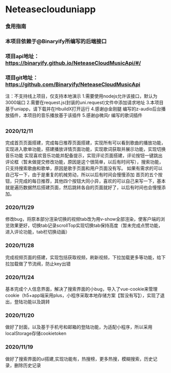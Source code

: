 # Neteaseclouduniapp
### 食用指南
### 本项目依赖于@Binaryify所编写的后端接口
### 项目api地址：https://binaryify.github.io/NeteaseCloudMusicApi/#/
### 项目git地址：https://github.com/Binaryify/NeteaseCloudMusicApi
注：不支持线上项目，仅支持本地演示
1.需要使用nodejs允许该接口，默认为3000端口
2.需要在request.js(封装的uni.request)文件中添加请求地址
3.本项目基于uniapp，请下载并在HbuildX打开运行
4.感谢@金刚腿 编写的z-audio后台播放插件，本项目的音乐播放基于该插件
5.感谢@微风r 编写的歌词插件
##
### 2020/12/11
完成首页页面搭建，完成每日推荐页面搭建，实现所有可以看到歌曲的播放功能，实现进入歌单功能，搭建播放详情页面功能，实现歌词获取并展示功能，实现切换音乐功能
实现喜欢音乐功能并配备提示，实现评论页面搭建，评论按钮一键跳出评论框（暂未做提交修改功能，原因是这个很简单，以后有时间写），搜索功能，只支持搜索歌曲和歌单，原因是歌手页面和用户页面没有写。
如果有需求的可以自己写一下，由于是重复的机械劳动，所以以后有时间会慢慢添加
首页的五个按钮，只完成的每日推荐，其他四个按钮大同小异，喜欢的可以自己来写一下，基本就是遍历数据然后搭建页面，然后跳转各自的页面就好了，以后有时间也会慢慢添加。
### 2020/11/29
修改bug，将原本部分渲染切换的视频tab改为用v-show全部渲染，使客户端的浏览效果更好，切换tab记录scrollTop实现切换tab保持高度（暂未完成点赞功能，进入评论功能，tab栏切换动画）
### 2020/11/28
完成视频页面的搭建，实现包括获取视频，刷新视频，下拉加载更多等功能，给下拉加载做了节流阀，防止key出错
### 2020/11/24
基本完成个人信息界面，解决了搜索界面的小bug，导入了vue-cookie来管理cookie（h5+app端采用plus，小程序采取本地存储方案【暂没有写】），实现了退出，登陆功能以及跳转
### 2020/11/20 
做好了封面，以及基于手机号和邮箱的登陆功能，为适配小程序，所以采用localStorage存储cookietoken 
### 2020/11/19
做好了搜索界面的ui搭建,实现功能有，热搜榜，更多热搜，模糊搜索，历史记录，删除历史记录
